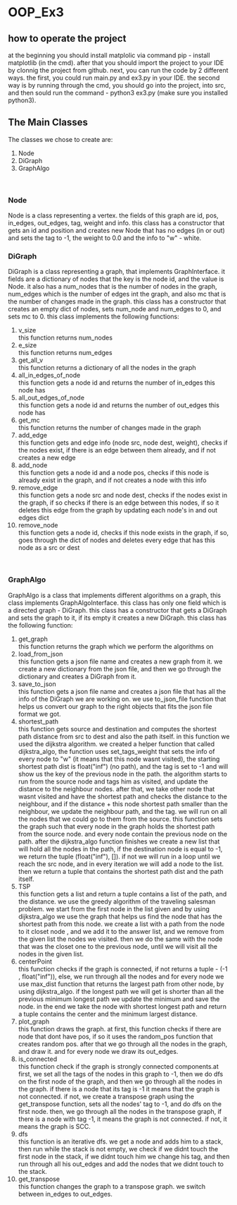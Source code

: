 # OOP_Ex3
## how to operate the project
at the beginning you should install matplolic via command pip - install matplotlib (in the cmd). after that you should import the project to your IDE by clonnig the project from github. next, you can run the code by 2 different ways. the first, you could run main.py and ex3.py in your IDE. the second way is by running through the cmd, you should go into the project, into src, and then sould run the command - python3 ex3.py (make sure you installed python3). 
## The Main Classes
The classes we chose to create are: </br>
1. Node
2. DiGraph
3. GraphAlgo
</br>

### Node
Node is a class representing a vertex. the fields of this graph are id, pos, in_edges, out_edges, tag, weight and info. this class has a constructor that gets an id and position and creates new Node that has no edges (in or out) and sets the tag to -1, the weight to 0.0 and the info to "w" - white.
</br>

### DiGraph
DiGraph is a class representing a graph, that implements GraphInterface. it fields are a dictionary of nodes that the key is the node id, and the value is Node. it also has a num_nodes that is the number of nodes in the graph, num_edges which is the number of edges int the graph, and also mc that is the number of changes made in the graph. this class has a constructor that creates an empty dict of nodes, sets num_node and num_edges to 0, and sets mc to 0. this class implements the following functions: </br>
1. v_size </br> this function returns num_nodes
2. e_size </br> this function returns num_edges
3. get_all_v </br> this function returns a dictionary of all the nodes in the graph
4. all_in_edges_of_node </br> this function gets a node id and returns the number of in_edges this node has
5. all_out_edges_of_node </br> this function gets a node id and returns the number of out_edges this node has
6. get_mc </br> this function returns the number of changes made in the graph
7. add_edge </br> this function gets and edge info (node src, node dest, weight), checks if the nodes exist, if there is an edge between them already, and if not creates a new edge
8. add_node </br> this function gets a node id and a node pos, checks if this node is already exist in the graph, and if not creates a node with this info
9. remove_edge </br> this function gets a node src and node dest, checks if the nodes exist in the graph, if so checks if there is an edge between this nodes, if so it deletes this edge from the graph by updating each node's in and out edges dict
10. remove_node </br> this function gets a node id, checks if this node exists in the graph, if so, goes through the dict of nodes and deletes every edge that has this node as a src or dest 
</br>

### GraphAlgo
GraphAlgo is a class that implements different algorithms on a graph, this class implements GraphAlgoInterface. this class has only one field which is a directed graph - DiGraph. this class has a constructor that gets a DiGraph and sets the graph to it, if its empty it creates a new DiGraph.
this class has the following function:
1. get_graph </br> this function returns the graph which we perform the algorithms on
2. load_from_json </br> this function gets a json file name and creates a new graph from it. we create a new dictionary from the json file, and then we go through the dictionary and creates a DiGraph from it.
3. save_to_json </br> this function gets a json file name and creates a json file that has all the info of the DiGraph we are working on. we use to_json_file function that helps us convert our graph to the right objects that fits the json file format we got.
4. shortest_path </br> this function gets source and destination and computes the shortest path distance from src to dest and also the path itself. in this function we used the dijkstra algorithm. we created a helper function that called dijkstra_algo, the function uses set_tags_weight that sets the info of every node to "w" (it means that this node wasnt visited), the starting shortest path dist is float("inf") (no path), and the tag is set to -1 and will show us the key of the previous node in the path. the algorithm starts to run from the source node and tags him as visited, and update the distance to the neighbour nodes. after that, we take other node that wasnt visited and have the shortest path and checks the distance to the neighbour, and if the distance + this node shortest path smaller than the neighbour, we update the neighbour path, and the tag. we will run on all the nodes that we could go to them from the source. this function sets the graph such that every node in the graph holds the shortest path from the source node. and every node contain the previous node on the path. after the dijkstra_algo function finishes we create a new list that will hold all the nodes in the path, if the destination node is equal to -1, we return the tuple (float("inf"), []). if not we will run in a loop until we reach the src node, and in every iteration we will add a node to the list. then we return a tuple that contains the shortest path dist and the path itself.
5. TSP </br> this function gets a list and return  a tuple contains a list of the path, and the distance. we use the greedy algorithm of the traveling salesman problem. we start from the first node in the list given and by using dijkstra_algo we use the graph that helps us find the node that has the shortest path from this node. we create a list with a path from the node to it closet node , and we add it to the answer list, and we remove from the given list the nodes we visited. then we do the same with the node that was the closet one to the previous node, until we will visit all the nodes in the given list. 
6. centerPoint </br> this function checks if the graph is connected, if not returns a tuple - (-1 , float("inf")), else, we run through all the nodes and for every node we use max_dist function that returns the largest path from other node, by using dijkstra_algo. if the longest path we will get is shorter than all the previous minimum longest path we update the minimum and save the node. in the end we take the node with shortest longest path and return a tuple contains the center and the minimum largest distance.
7. plot_graph </br> this function draws the graph. at first, this function checks if there are node that dont have pos, if so it uses the random_pos function that creates random pos. after that we go through all the nodes in the graph, and draw it. and for every node we draw its out_edges.
8. is_connected </br> this function check if the graph is strongly connected components.at first,  we set all the tags of the nodes in this graph to -1, then we do dfs on the first node of the graph, and then we go through all the nodes in the graph. if there is a node that its tag is -1 it means that the graph is not connected. if not, we create a transpose graph using the get_transpose function, sets all the nodes' tag to -1, and do dfs on the first node. then, we go through all the nodes in the transpose graph, if there is a node with tag -1, it means the graph is not connected. if not, it means the graph is SCC.
9. dfs </br> this function is an iterative dfs. we get a node and adds him to a stack, then run while the stack is not empty, we check if we didnt touch the first node in the stack, if we didnt touch him we change his tag, and then run through all his out_edges and add the nodes that we didnt touch to the stack.
10. get_transpose </br> this function changes the graph to a transpose graph. we switch between in_edges to out_edges.




